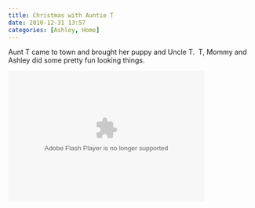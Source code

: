 ```yaml
---
title: Christmas with Auntie T
date: 2010-12-31 13:57
categories: [Ashley, Home]
---
```

<p>Aunt T came to town and brought her puppy and Uncle T.  T, Mommy and Ashley did some pretty fun looking things.</p>  <p><embed type="application/x-shockwave-flash" src="http://picasaweb.google.com/s/c/bin/slideshow.swf" width="400" height="267" flashvars="host=picasaweb.google.com&amp;hl=en_US&amp;feat=flashalbum&amp;RGB=0x000000&amp;feed=http%3A%2F%2Fpicasaweb.google.com%2Fdata%2Ffeed%2Fapi%2Fuser%2Fwyseguys%2Falbumid%2F5555030429257212049%3Falt%3Drss%26kind%3Dphoto%26authkey%3DGv1sRgCKCQlIrH4q7lKg%26hl%3Den_US" pluginspage="http://www.macromedia.com/go/getflashplayer" /></p>
